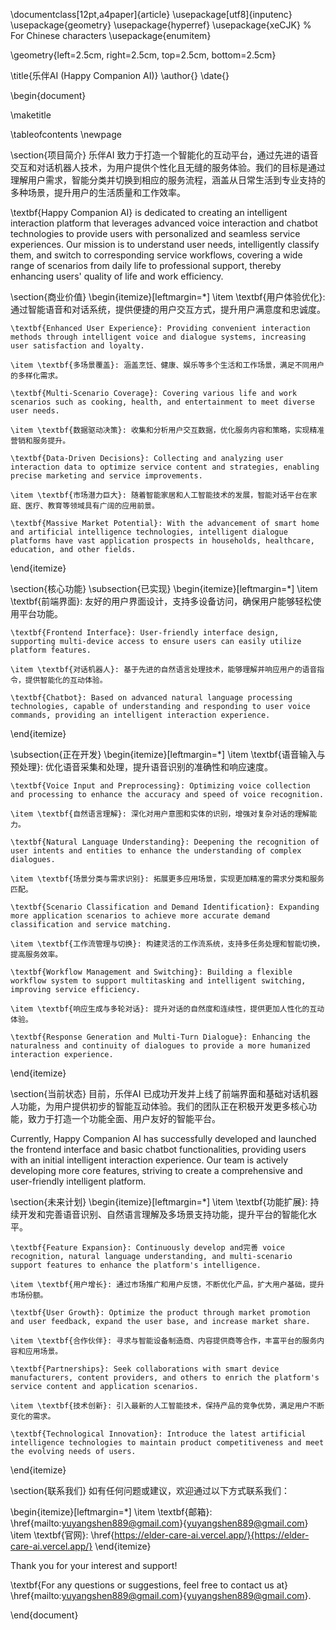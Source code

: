 \documentclass[12pt,a4paper]{article}
\usepackage[utf8]{inputenc}
\usepackage{geometry}
\usepackage{hyperref}
\usepackage{xeCJK} % For Chinese characters
\usepackage{enumitem}

\geometry{left=2.5cm, right=2.5cm, top=2.5cm, bottom=2.5cm}

\title{乐伴AI (Happy Companion AI)}
\author{}
\date{}

\begin{document}

\maketitle

\tableofcontents
\newpage

\section{项目简介}
乐伴AI 致力于打造一个智能化的互动平台，通过先进的语音交互和对话机器人技术，为用户提供个性化且无缝的服务体验。我们的目标是通过理解用户需求，智能分类并切换到相应的服务流程，涵盖从日常生活到专业支持的多种场景，提升用户的生活质量和工作效率。

\textbf{Happy Companion AI} is dedicated to creating an intelligent interaction platform that leverages advanced voice interaction and chatbot technologies to provide users with personalized and seamless service experiences. Our mission is to understand user needs, intelligently classify them, and switch to corresponding service workflows, covering a wide range of scenarios from daily life to professional support, thereby enhancing users' quality of life and work efficiency.

\section{商业价值}
\begin{itemize}[leftmargin=*]
    \item \textbf{用户体验优化}: 通过智能语音和对话系统，提供便捷的用户交互方式，提升用户满意度和忠诚度。
    
    \textbf{Enhanced User Experience}: Providing convenient interaction methods through intelligent voice and dialogue systems, increasing user satisfaction and loyalty.
    
    \item \textbf{多场景覆盖}: 涵盖烹饪、健康、娱乐等多个生活和工作场景，满足不同用户的多样化需求。
    
    \textbf{Multi-Scenario Coverage}: Covering various life and work scenarios such as cooking, health, and entertainment to meet diverse user needs.
    
    \item \textbf{数据驱动决策}: 收集和分析用户交互数据，优化服务内容和策略，实现精准营销和服务提升。
    
    \textbf{Data-Driven Decisions}: Collecting and analyzing user interaction data to optimize service content and strategies, enabling precise marketing and service improvements.
    
    \item \textbf{市场潜力巨大}: 随着智能家居和人工智能技术的发展，智能对话平台在家庭、医疗、教育等领域具有广阔的应用前景。
    
    \textbf{Massive Market Potential}: With the advancement of smart home and artificial intelligence technologies, intelligent dialogue platforms have vast application prospects in households, healthcare, education, and other fields.
\end{itemize}

\section{核心功能}
\subsection{已实现}
\begin{itemize}[leftmargin=*]
    \item \textbf{前端界面}: 友好的用户界面设计，支持多设备访问，确保用户能够轻松使用平台功能。
    
    \textbf{Frontend Interface}: User-friendly interface design, supporting multi-device access to ensure users can easily utilize platform features.
    
    \item \textbf{对话机器人}: 基于先进的自然语言处理技术，能够理解并响应用户的语音指令，提供智能化的互动体验。
    
    \textbf{Chatbot}: Based on advanced natural language processing technologies, capable of understanding and responding to user voice commands, providing an intelligent interaction experience.
\end{itemize}

\subsection{正在开发}
\begin{itemize}[leftmargin=*]
    \item \textbf{语音输入与预处理}: 优化语音采集和处理，提升语音识别的准确性和响应速度。
    
    \textbf{Voice Input and Preprocessing}: Optimizing voice collection and processing to enhance the accuracy and speed of voice recognition.
    
    \item \textbf{自然语言理解}: 深化对用户意图和实体的识别，增强对复杂对话的理解能力。
    
    \textbf{Natural Language Understanding}: Deepening the recognition of user intents and entities to enhance the understanding of complex dialogues.
    
    \item \textbf{场景分类与需求识别}: 拓展更多应用场景，实现更加精准的需求分类和服务匹配。
    
    \textbf{Scenario Classification and Demand Identification}: Expanding more application scenarios to achieve more accurate demand classification and service matching.
    
    \item \textbf{工作流管理与切换}: 构建灵活的工作流系统，支持多任务处理和智能切换，提高服务效率。
    
    \textbf{Workflow Management and Switching}: Building a flexible workflow system to support multitasking and intelligent switching, improving service efficiency.
    
    \item \textbf{响应生成与多轮对话}: 提升对话的自然度和连续性，提供更加人性化的互动体验。
    
    \textbf{Response Generation and Multi-Turn Dialogue}: Enhancing the naturalness and continuity of dialogues to provide a more humanized interaction experience.
\end{itemize}

\section{当前状态}
目前，乐伴AI 已成功开发并上线了前端界面和基础对话机器人功能，为用户提供初步的智能互动体验。我们的团队正在积极开发更多核心功能，致力于打造一个功能全面、用户友好的智能平台。

Currently, Happy Companion AI has successfully developed and launched the frontend interface and basic chatbot functionalities, providing users with an initial intelligent interaction experience. Our team is actively developing more core features, striving to create a comprehensive and user-friendly intelligent platform.

\section{未来计划}
\begin{itemize}[leftmargin=*]
    \item \textbf{功能扩展}: 持续开发和完善语音识别、自然语言理解及多场景支持功能，提升平台的智能化水平。
    
    \textbf{Feature Expansion}: Continuously develop and完善 voice recognition, natural language understanding, and multi-scenario support features to enhance the platform's intelligence.
    
    \item \textbf{用户增长}: 通过市场推广和用户反馈，不断优化产品，扩大用户基础，提升市场份额。
    
    \textbf{User Growth}: Optimize the product through market promotion and user feedback, expand the user base, and increase market share.
    
    \item \textbf{合作伙伴}: 寻求与智能设备制造商、内容提供商等合作，丰富平台的服务内容和应用场景。
    
    \textbf{Partnerships}: Seek collaborations with smart device manufacturers, content providers, and others to enrich the platform's service content and application scenarios.
    
    \item \textbf{技术创新}: 引入最新的人工智能技术，保持产品的竞争优势，满足用户不断变化的需求。
    
    \textbf{Technological Innovation}: Introduce the latest artificial intelligence technologies to maintain product competitiveness and meet the evolving needs of users.
\end{itemize}

\section{联系我们}
如有任何问题或建议，欢迎通过以下方式联系我们：

\begin{itemize}[leftmargin=*]
    \item \textbf{邮箱}: \href{mailto:yuyangshen889@gmail.com}{yuyangshen889@gmail.com}
    \item \textbf{官网}: \href{https://elder-care-ai.vercel.app/}{https://elder-care-ai.vercel.app/}
\end{itemize}

Thank you for your interest and support!

\textbf{For any questions or suggestions, feel free to contact us at} \href{mailto:yuyangshen889@gmail.com}{yuyangshen889@gmail.com}.

\end{document}
